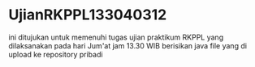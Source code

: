# UjianRKPPL133040312
ini ditujukan untuk memenuhi tugas ujian praktikum RKPPL
yang dilaksanakan pada hari Jum'at jam 13.30 WIB
berisikan java file yang di upload ke repository pribadi
